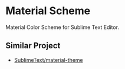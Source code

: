 # Material Scheme

Material Color Scheme for Sublime Text Editor.

## Similar Project

- [SublimeText/material-theme](https://github.com/SublimeText/material-theme)
